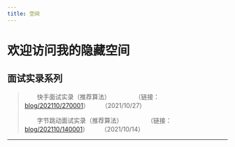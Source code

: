 ```yaml
---
title: 空间
---
```


# 欢迎访问我的隐藏空间

<script type="text/javascript" src="/include/head.js"></script>

## 面试实录系列

> &emsp;&emsp;快手面试实录（推荐算法）&emsp;&emsp;&emsp;&emsp;（链接：<a href="https://www.dywan.xyz/zone/202110/270001">blog/202110/270001</a>）&emsp;&emsp;（2021/10/27）
> 
> &emsp;&emsp;字节跳动面试实录（推荐算法）&emsp;&emsp;&emsp;&emsp;（链接：<a href="https://www.dywan.xyz/zone/202110/140001">blog/202110/140001</a>）&emsp;&emsp;（2021/10/14）

---

<script type="text/javascript" src="/include/tail.js"></script>
